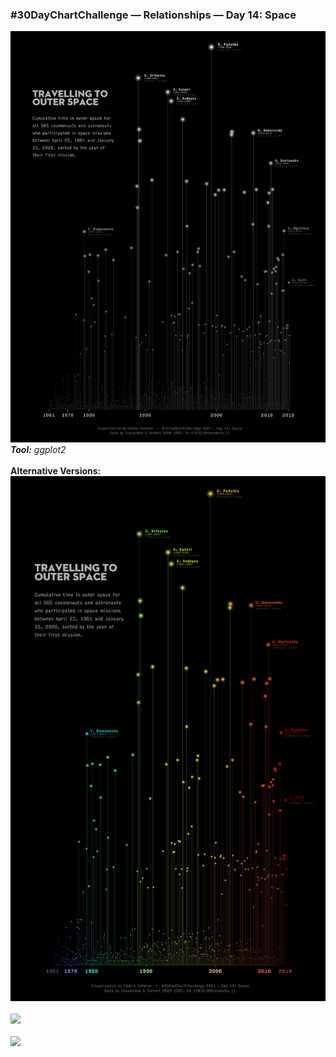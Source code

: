 ### #30DayChartChallenge — Relationships — Day 14: Space
![](https://raw.githubusercontent.com/Z3tt/30DayChartChallenge/main/14_space/14_space_mono.png)<br>***Tool:*** *ggplot2*<br><br>
**Alternative Versions:**
![](https://raw.githubusercontent.com/Z3tt/30DayChartChallenge/main/14_space/14_space_turbo.png)<br><br>
![](https://raw.githubusercontent.com/Z3tt/30DayChartChallenge/main/01_part_to_whole/14_space_mako_mixed.png)<br><br>
![](https://raw.githubusercontent.com/Z3tt/30DayChartChallenge/main/01_part_to_whole/14_space_turbo_mixed.png)
